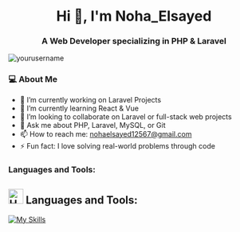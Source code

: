 
<h1 align="center">Hi 👋, I'm Noha_Elsayed</h1>
<h3 align="center">A Web Developer specializing in PHP & Laravel</h3>

<p align="left"> <img src="https://komarev.com/ghpvc/?username=yourusername&label=Profile%20views&color=0e75b6&style=flat" alt="yourusername" /> </p>

### 💻 About Me

- 🔭 I’m currently working on Laravel Projects  
- 🌱 I’m currently learning React & Vue
- 👯 I’m looking to collaborate on Laravel or full-stack web projects  
- 💬 Ask me about PHP, Laravel, MySQL, or Git  
- 📫 How to reach me: nohaelsayed12567@gmail.com  
- ⚡ Fun fact: I love solving real-world problems through code



<h3 align="left">Languages and Tools:</h3>

<!-- README.md -->
 ## <img src="https://raw.githubusercontent.com/Tarikul-Islam-Anik/Animated-Fluent-Emojis/master/Emojis/Objects/Hammer%20and%20Wrench.png" alt="Hammer and Wrench" width="30" height="30" /> **Languages and Tools:**  
[![My Skills](https://skillicons.dev/icons?i=html,css,bootstrap,tailwind,js,php,laravel,vite,nodejs,firebase,git,github,vscode,postman,stackoverflow&perline=13)](#)
<!---
shadrackjm/shadrackjm is a ✨ special ✨ repository because its `README.md` (this file) appears on your GitHub profile.
You can click the Preview link to take a look at your changes.
--->

